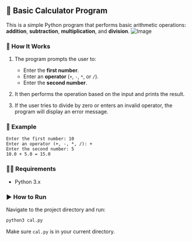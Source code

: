 ## 🧮 Basic Calculator Program

This is a simple Python program that performs basic arithmetic operations: **addition**, **subtraction**, **multiplication**, and **division**.
![Image](https://github.com/user-attachments/assets/6aafb2be-1f96-4a50-a7ac-1f2a37c9c4a3)
### 🚀 How It Works

1. The program prompts the user to:
   - Enter the **first number**.
   - Enter an **operator** (`+`, `-`, `*`, or `/`).
   - Enter the **second number**.

2. It then performs the operation based on the input and prints the result.

3. If the user tries to divide by zero or enters an invalid operator, the program will display an error message.

### 📝 Example

```
Enter the first number: 10  
Enter an operator (+, -, *, /): +  
Enter the second number: 5  
10.0 + 5.0 = 15.0
```

### 🧑‍💻 Requirements

- Python 3.x

### ▶️ How to Run

Navigate to the project directory and run:

```bash
python3 cal.py
```

Make sure `cal.py` is in your current directory.
